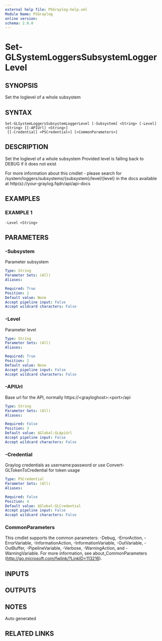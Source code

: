 ```yaml
---
external help file: PSGraylog-help.xml
Module Name: PSGraylog
online version:
schema: 2.0.0
---
```


# Set-GLSystemLoggersSubsystemLoggerLevel

## SYNOPSIS
Set the loglevel of a whole subsystem

## SYNTAX

```
Set-GLSystemLoggersSubsystemLoggerLevel [-Subsystem] <String> [-Level] <String> [[-APIUrl] <String>]
 [[-Credential] <PSCredential>] [<CommonParameters>]
```

## DESCRIPTION
Set the loglevel of a whole subsystem
Provided level is falling back to DEBUG if it does not exist

For more information about this cmdlet - please search for /system/loggers/subsystems/{subsystem}/level/{level} in the docs available at http(s)://your-graylog.fqdn/api/api-docs

## EXAMPLES

### EXAMPLE 1
```
-Level <String>
```

## PARAMETERS

### -Subsystem
Parameter subsystem

```yaml
Type: String
Parameter Sets: (All)
Aliases:

Required: True
Position: 1
Default value: None
Accept pipeline input: False
Accept wildcard characters: False
```

### -Level
Parameter level

```yaml
Type: String
Parameter Sets: (All)
Aliases:

Required: True
Position: 2
Default value: None
Accept pipeline input: False
Accept wildcard characters: False
```

### -APIUrl
Base url for the API, normally https://\<grayloghost\>:\<port\>/api

```yaml
Type: String
Parameter Sets: (All)
Aliases:

Required: False
Position: 3
Default value: $Global:GLApiUrl
Accept pipeline input: False
Accept wildcard characters: False
```

### -Credential
Graylog credentials as username:password or use Convert-GLTokenToCredential for token usage

```yaml
Type: PSCredential
Parameter Sets: (All)
Aliases:

Required: False
Position: 4
Default value: $Global:GLCredential
Accept pipeline input: False
Accept wildcard characters: False
```

### CommonParameters
This cmdlet supports the common parameters: -Debug, -ErrorAction, -ErrorVariable, -InformationAction, -InformationVariable, -OutVariable, -OutBuffer, -PipelineVariable, -Verbose, -WarningAction, and -WarningVariable.
For more information, see about_CommonParameters (http://go.microsoft.com/fwlink/?LinkID=113216).

## INPUTS

## OUTPUTS

## NOTES
Auto generated

## RELATED LINKS
